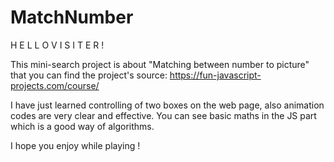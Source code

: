 # MatchNumber
 
H E L L O V I S I T E R !

This mini-search project is about "Matching between number to picture" that you can find the project's source: https://fun-javascript-projects.com/course/

I have just learned controlling of two boxes on the web page, also animation codes are very clear and effective.
You can see basic maths in the JS part which is a good way of algorithms.


I hope you enjoy while playing !

